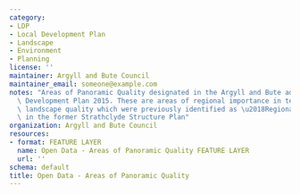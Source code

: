 ```yaml
---
category:
- LDP
- Local Development Plan
- Landscape
- Environment
- Planning
license: ''
maintainer: Argyll and Bute Council
maintainer_email: someone@example.com
notes: "Areas of Panoramic Quality designated in the Argyll and Bute adopted Local\
  \ Development Plan 2015. These are areas of regional importance in terms of their\
  \ landscape quality which were previously identified as \u2018Regional Scenic Areas\u2019\
  \ in the former Strathclyde Structure Plan"
organization: Argyll and Bute Council
resources:
- format: FEATURE LAYER
  name: Open Data - Areas of Panoramic Quality FEATURE LAYER
  url: ''
schema: default
title: Open Data - Areas of Panoramic Quality
---
```

